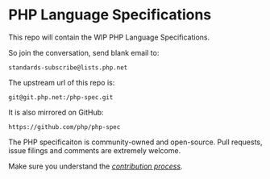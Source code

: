 # PHP Language Specifications

This repo will contain the WIP PHP Language Specifications.

So join the conversation, send blank email to:

	standards-subscribe@lists.php.net

The upstream url of this repo is:

	git@git.php.net:/php-spec.git

It is also mirrored on GitHub:

	https://github.com/php/php-spec

The PHP specificaiton is community-owned and open-source. Pull requests, 
issue filings and comments are extremely welcome.

Make sure you understand the [*contribution process*](CONTRIBUTING.md).
